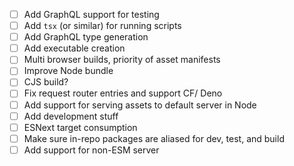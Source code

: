 - [ ] Add GraphQL support for testing
- [ ] Add `tsx` (or similar) for running scripts
- [ ] Add GraphQL type generation
- [ ] Add executable creation
- [ ] Multi browser builds, priority of asset manifests
- [ ] Improve Node bundle
- [ ] CJS build?
- [ ] Fix request router entries and support CF/ Deno
- [ ] Add support for serving assets to default server in Node
- [ ] Add development stuff
- [ ] ESNext target consumption
- [ ] Make sure in-repo packages are aliased for dev, test, and build
- [ ] Add support for non-ESM server
